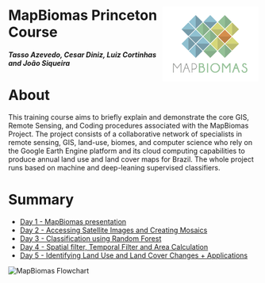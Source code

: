<div class="fluid-row" id="header">
    <img src='./Assets/mapbiomas-icon.png' height='150' width='auto' align='right'>
    <h1 class="title toc-ignore">MapBiomas Princeton Course</h1>
    <h4 class="author"><em>Tasso Azevedo, Cesar Diniz, Luiz Cortinhas and João Siqueira</em></h4>
</div>

# About
This training course aims to briefly explain and demonstrate the core GIS, Remote Sensing, and Coding procedures associated with the MapBiomas Project. The project consists of a collaborative network of specialists in remote sensing, GIS, land-use, biomes, and computer science who rely on the Google Earth Engine platform and its cloud computing capabilities to produce annual land use and land cover maps for Brazil. The whole project runs based on machine and deep-leaning supervised classifiers.

# Summary
* [Day 1 - MapBiomas presentation](https://github.com/mapbiomas-brazil/mapbiomas-training/tree/main/MapBiomas_101/Day_1/README.md)
* [Day 2 - Accessing Satellite Images and Creating Mosaics](https://github.com/mapbiomas-brazil/mapbiomas-training/tree/main/MapBiomas_101/Day_2/README.md)
* [Day 3 - Classification using Random Forest](https://github.com/mapbiomas-brazil/mapbiomas-training/tree/main/MapBiomas_101/Day_3/README.md)
* [Day 4 - Spatial filter, Temporal Filter and Area Calculation](https://github.com/mapbiomas-brazil/mapbiomas-training/tree/main/MapBiomas_101/Day_4/README.md)
* [Day 5 - Identifying Land Use and Land Cover Changes + Applications](https://github.com/mapbiomas-brazil/mapbiomas-training/tree/main/MapBiomas_101/Day_5/README.md)

![MapBiomas Flowchart](https://user-images.githubusercontent.com/68720032/105085821-0ff11d00-5a77-11eb-9793-642e4b126504.jpeg)
